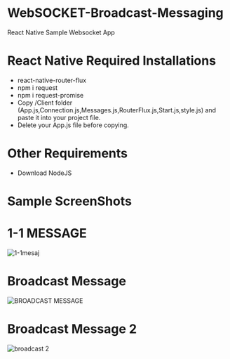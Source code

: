 # WebSOCKET-Broadcast-Messaging
React Native Sample Websocket App


# React Native Required Installations
- react-native-router-flux
- npm i request
- npm i request-promise
- Copy /Client folder (App.js,Connection.js,Messages.js,RouterFlux.js,Start.js,style.js) and paste it into your project file.
- Delete your App.js file before copying.
# Other Requirements
- Download NodeJS

# Sample ScreenShots



# 1-1 MESSAGE

![1-1mesaj](https://user-images.githubusercontent.com/34923740/88013587-74154180-cb25-11ea-9296-13281c6e0185.PNG)




# Broadcast Message

![BROADCAST MESSAGE](https://user-images.githubusercontent.com/34923740/88013622-87281180-cb25-11ea-9cc9-3a2ff9e66790.PNG)




# Broadcast Message 2


![broadcast 2](https://user-images.githubusercontent.com/34923740/88013631-927b3d00-cb25-11ea-92f6-1c207ca0f58f.PNG)








